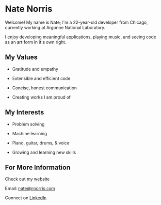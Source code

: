 # Nate Norris

Welcome! My name is Nate; I'm a 22-year-old developer from Chicago, currently working at Argonne National Laboratory.

I enjoy developing meaningful applications, playing music, and seeing code as an art form in it's own right.

## My Values

- Gratitude and empathy

- Extensible and efficient code

- Concise, honest communication

- Creating works I am proud of

## My Interests
- Problem solving

- Machine learning

- Piano, guitar, drums, & voice

- Growing and learning new skills

## For More Information

Check out my [website](http://nnorris.com)

Email: nate@nnorris.com

Connect on [LinkedIn](https://www.linkedin.com/in/nate-w-norris/)
